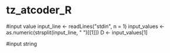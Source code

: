 # tz_atcoder_R

#input value
input_line <- readLines("stdin", n = 1)
input_values <- as.numeric(strsplit(input_line, " ")[[1]])
D <- input_values[1]

#input string
